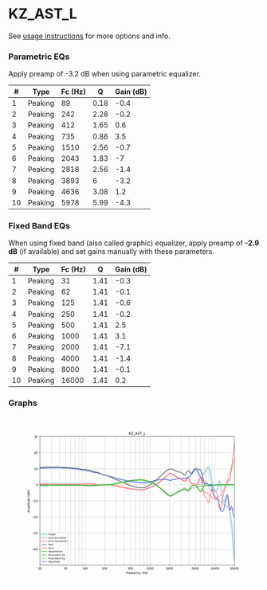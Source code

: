 # KZ_AST_L
See [usage instructions](https://github.com/jaakkopasanen/AutoEq#usage) for more options and info.

### Parametric EQs
Apply preamp of -3.2 dB when using parametric equalizer.

|   # | Type    |   Fc (Hz) |    Q |   Gain (dB) |
|-----|---------|-----------|------|-------------|
|   1 | Peaking |        89 | 0.18 |        -0.4 |
|   2 | Peaking |       242 | 2.28 |        -0.2 |
|   3 | Peaking |       412 | 1.65 |         0.6 |
|   4 | Peaking |       735 | 0.86 |         3.5 |
|   5 | Peaking |      1510 | 2.56 |        -0.7 |
|   6 | Peaking |      2043 | 1.83 |        -7   |
|   7 | Peaking |      2818 | 2.56 |        -1.4 |
|   8 | Peaking |      3893 | 6    |        -3.2 |
|   9 | Peaking |      4636 | 3.08 |         1.2 |
|  10 | Peaking |      5978 | 5.99 |        -4.3 |

### Fixed Band EQs
When using fixed band (also called graphic) equalizer, apply preamp of **-2.9 dB** (if available) and set gains manually with these parameters.

|   # | Type    |   Fc (Hz) |    Q |   Gain (dB) |
|-----|---------|-----------|------|-------------|
|   1 | Peaking |        31 | 1.41 |        -0.3 |
|   2 | Peaking |        62 | 1.41 |        -0.1 |
|   3 | Peaking |       125 | 1.41 |        -0.6 |
|   4 | Peaking |       250 | 1.41 |        -0.2 |
|   5 | Peaking |       500 | 1.41 |         2.5 |
|   6 | Peaking |      1000 | 1.41 |         3.1 |
|   7 | Peaking |      2000 | 1.41 |        -7.1 |
|   8 | Peaking |      4000 | 1.41 |        -1.4 |
|   9 | Peaking |      8000 | 1.41 |        -0.1 |
|  10 | Peaking |     16000 | 1.41 |         0.2 |

### Graphs
![](./KZ_AST_L.png)
